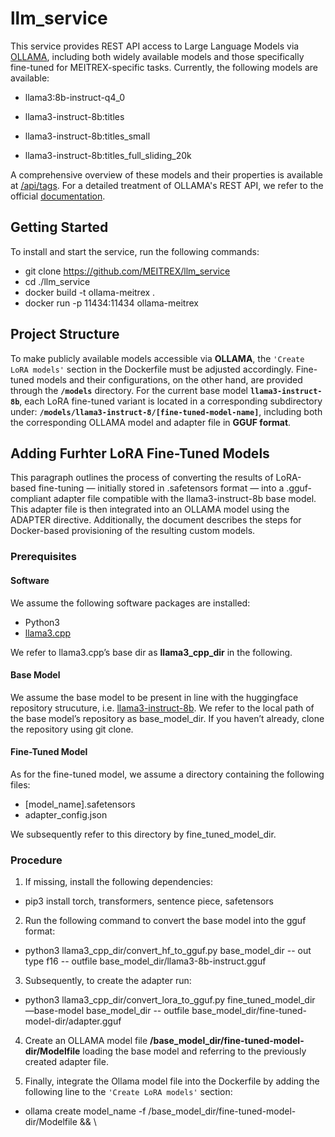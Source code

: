 # llm_service
This service provides REST API access to Large Language Models via [OLLAMA](https://ollama.com), including both widely available models and those specifically fine-tuned for MEITREX-specific tasks. Currently, the following models are available: 

* llama3:8b-instruct-q4_0

* llama3-instruct-8b:titles

* llama3-instruct-8b:titles_small

* llama3-instruct-8b:titles_full_sliding_20k

A comprehensive overview of these models and their properties is available at [/api/tags](http://129.69.217.248:11434/api/tags). For a detailed treatment of OLLAMA's REST API, we refer to the official [documentation](https://github.com/ollama/ollama/blob/main/docs/api.md).  

## Getting Started
To install and start the service, run the following commands:
* git clone https://github.com/MEITREX/llm_service
* cd ./llm_service
* docker build -t ollama-meitrex .
* docker run -p 11434:11434 ollama-meitrex

## Project Structure
To make publicly available models accessible via **OLLAMA**, the `'Create LoRA models'` section in the Dockerfile must be adjusted accordingly. Fine-tuned models and their configurations, on the other hand, are provided through the **`/models`** directory. For the current base model **`llama3-instruct-8b`**, each LoRA fine-tuned variant is located in a corresponding subdirectory under: **`/models/llama3-instruct-8/[fine-tuned-model-name]`**, including both the corresponding OLLAMA model and adapter file in **GGUF format**. 

## Adding Furhter LoRA Fine-Tuned Models
This paragraph outlines the process of converting the results of LoRA-based fine-tuning — initially stored in .safetensors format — into a .gguf-compliant adapter file compatible with the llama3-instruct-8b base model. This adapter file is then integrated into an OLLAMA model using the ADAPTER directive. Additionally, the document describes the steps for Docker-based provisioning of the resulting custom models.

### Prerequisites

#### Software
We assume the following software packages are installed: 
* Python3 
* [llama3.cpp](https://github.com/ggml-org/llama.cpp)

We refer to llama3.cpp’s base dir as **llama3_cpp_dir** in the following. 

#### Base Model
We assume the base model to be present in line with the huggingface repository strucuture, i.e. [llama3-instruct-8b](https://huggingface.co/meta-llama/Llama-3.1-8B-Instruct). We refer to the local path of the base model’s repository as base_model_dir. If you haven’t already, clone the repository using git clone.

#### Fine-Tuned Model

As for the fine-tuned model, we assume a directory containing the following files: 

* [model_name].safetensors
* adapter_config.json

We subsequently refer to this directory by fine_tuned_model_dir. 

### Procedure

1. If missing, install the following dependencies:

- pip3 install torch, transformers, sentence piece, safetensors

2. Run the following command to convert the base model into the gguf format:  
- python3 llama3_cpp_dir/convert_hf_to_gguf.py base_model_dir -- out type f16 -- outfile base_model_dir/llama3-8b-instruct.gguf 

3. Subsequently, to create the adapter run:   
- python3 llama3_cpp_dir/convert_lora_to_gguf.py fine_tuned_model_dir —base-model base_model_dir -- outfile base_model_dir/fine-tuned-model-dir/adapter.gguf

4. Create an OLLAMA model file **/base_model_dir/fine-tuned-model-dir/Modelfile** loading the base model and referring to the previously created adapter file. 

5. Finally, integrate the Ollama model file into the Dockerfile by adding the following line to the `'Create LoRA models'` section: 
- ollama create model_name -f /base_model_dir/fine-tuned-model-dir/Modelfile && \



